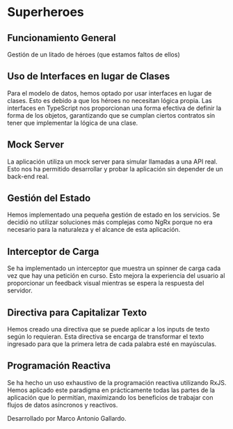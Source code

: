 # Superheroes


## Funcionamiento General

Gestión de un litado de héroes (que estamos faltos de ellos)

## Uso de Interfaces en lugar de Clases

Para el modelo de datos, hemos optado por usar interfaces en lugar de clases. Esto es debido a que los héroes no necesitan lógica propia. Las interfaces en TypeScript nos proporcionan una forma efectiva de definir la forma de los objetos, garantizando que se cumplan ciertos contratos sin tener que implementar la lógica de una clase.

## Mock Server

La aplicación utiliza un mock server para simular llamadas a una API real. Esto nos ha permitido desarrollar y probar la aplicación sin depender de un back-end real.

## Gestión del Estado

Hemos implementado una pequeña gestión de estado en los servicios. Se decidió no utilizar soluciones más complejas como NgRx porque no era necesario para la naturaleza y el alcance de esta aplicación.

## Interceptor de Carga

Se ha implementado un interceptor que muestra un spinner de carga cada vez que hay una petición en curso. Esto mejora la experiencia del usuario al proporcionar un feedback visual mientras se espera la respuesta del servidor.

## Directiva para Capitalizar Texto

Hemos creado una directiva que se puede aplicar a los inputs de texto según lo requieran. Esta directiva se encarga de transformar el texto ingresado para que la primera letra de cada palabra esté en mayúsculas.

## Programación Reactiva

Se ha hecho un uso exhaustivo de la programación reactiva utilizando RxJS. Hemos aplicado este paradigma en prácticamente todas las partes de la aplicación que lo permitían, maximizando los beneficios de trabajar con flujos de datos asíncronos y reactivos.


Desarrollado por Marco Antonio Gallardo.
